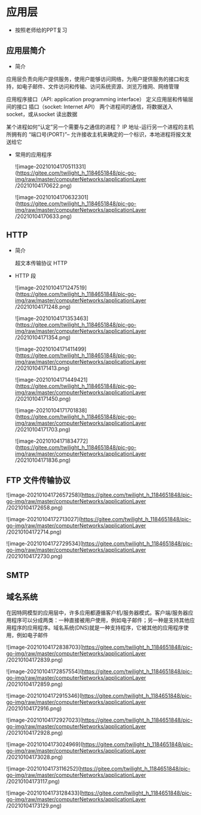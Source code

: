 # 应用层

- 按照老师给的PPT复习

## 应用层简介

- 简介

应用层负责向用户提供服务，使用户能够访问网络，为用户提供服务的接口和支持，如电子邮件、文件访问和传输、访问系统资源、浏览万维网、网络管理

应用程序接口（API: application programming interface）
定义应用层和传输层间的接口
插口（socket: Internet API）
两个进程间的通信，将数据送入 socket，或从socket 读出数据



某个进程如何“认定”另一个需要与之通信的进程？
 IP 地址-运行另一个进程的主机所拥有的
 “端口号(PORT)”– 允许接收主机来确定的一个标识，本地进程将报文发送给它

- 常用的应用程序

  ![image-20210104170511331](https://gitee.com/twilight_h_1184651848/pic-go-img/raw/master/computerNetworks/applicationLayer /20210104170622.png)

  ![image-20210104170632301](https://gitee.com/twilight_h_1184651848/pic-go-img/raw/master/computerNetworks/applicationLayer /20210104170633.png)

## HTTP

- 简介

  超文本传输协议 HTTP

- HTTP 段

  ![image-20210104171247519](https://gitee.com/twilight_h_1184651848/pic-go-img/raw/master/computerNetworks/applicationLayer /20210104171248.png)

  ![image-20210104171353463](https://gitee.com/twilight_h_1184651848/pic-go-img/raw/master/computerNetworks/applicationLayer /20210104171354.png)

  ![image-20210104171411499](https://gitee.com/twilight_h_1184651848/pic-go-img/raw/master/computerNetworks/applicationLayer /20210104171413.png)

  ![image-20210104171449421](https://gitee.com/twilight_h_1184651848/pic-go-img/raw/master/computerNetworks/applicationLayer /20210104171450.png)

  ![image-20210104171701838](https://gitee.com/twilight_h_1184651848/pic-go-img/raw/master/computerNetworks/applicationLayer /20210104171703.png)

  ![image-20210104171834772](https://gitee.com/twilight_h_1184651848/pic-go-img/raw/master/computerNetworks/applicationLayer /20210104171836.png)

## FTP 文件传输协议

![image-20210104172657258](https://gitee.com/twilight_h_1184651848/pic-go-img/raw/master/computerNetworks/applicationLayer /20210104172658.png)

![image-20210104172713027](https://gitee.com/twilight_h_1184651848/pic-go-img/raw/master/computerNetworks/applicationLayer /20210104172714.png)

![image-20210104172729534](https://gitee.com/twilight_h_1184651848/pic-go-img/raw/master/computerNetworks/applicationLayer /20210104172730.png)

## SMTP





## 域名系统

在因特网模型的应用层中，许多应用都遵循客户机/服务器模式。客户端/服务器应用程序可以分成两类：一种直接被用户使用，例如电子邮件；另一种是支持其他应用程序的应用程序。域名系统(DNS)就是一种支持程序，它被其他的应用程序使用，例如电子邮件

![image-20210104172838703](https://gitee.com/twilight_h_1184651848/pic-go-img/raw/master/computerNetworks/applicationLayer /20210104172839.png)

![image-20210104172857554](https://gitee.com/twilight_h_1184651848/pic-go-img/raw/master/computerNetworks/applicationLayer /20210104172859.png)

![image-20210104172915346](https://gitee.com/twilight_h_1184651848/pic-go-img/raw/master/computerNetworks/applicationLayer /20210104172916.png)

![image-20210104172927023](https://gitee.com/twilight_h_1184651848/pic-go-img/raw/master/computerNetworks/applicationLayer /20210104172928.png)

![image-20210104173024969](https://gitee.com/twilight_h_1184651848/pic-go-img/raw/master/computerNetworks/applicationLayer /20210104173028.png)

![image-20210104173116252](https://gitee.com/twilight_h_1184651848/pic-go-img/raw/master/computerNetworks/applicationLayer /20210104173117.png)

![image-20210104173128433](https://gitee.com/twilight_h_1184651848/pic-go-img/raw/master/computerNetworks/applicationLayer /20210104173129.png)

